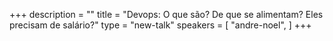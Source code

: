 +++
description = ""
title = "Devops: O que são? De que se alimentam? Eles precisam de salário?"
type = "new-talk"
speakers = [
        "andre-noel",
]
+++